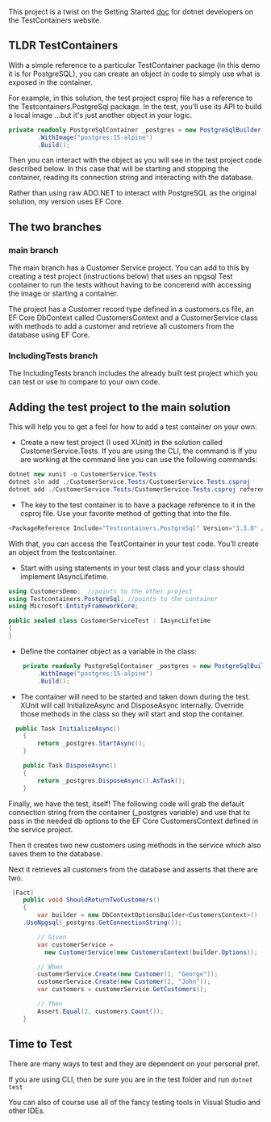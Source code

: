 This project is a twist on the Getting Started [doc](https://testcontainers.com/guides/getting-started-with-testcontainers-for-dotnet) for dotnet developers on the TestContainers website.

## TLDR TestContainers ##
With a simple reference to a particular TestContainer package (in this demo it is for PostgreSQL), you can create an object in code to simply use what is exposed in the container.

For example, in this solution, the test project csproj file has a reference to the Testcontainers.PostgreSql package. In the test, you'll use its API to build a local image  ...but it's just another object in your logic.

```c#
private readonly PostgreSqlContainer _postgres = new PostgreSqlBuilder()
        .WithImage("postgres:15-alpine")
        .Build();
```

Then you can interact with the object as you will see in the test project code described below. In this case that will be starting and stopping the container, reading its connection string and interacting with the database.

Rather than using raw ADO.NET to interact with PostgreSQL as the original solution, my version uses EF Core.

## The two branches ##

### main branch ###
The main branch has a Customer Service project. You can add to this by creating a test project (instructions below) that uses an npgsql Test container to run the tests without having to be concerend with accessing the image or starting a container.

The project has a Customer record type defined in a customers.cs file, an EF Core DbContext called CustomersContext and a CustomerService class with methods to add a customer and retrieve all customers from the database using EF Core.

### IncludingTests branch ###
The IncludingTests branch includes the already built test project which you can test or use to compare to your own code.

## Adding the test project to the main solution ##
This will help you to get a feel for how to add a test container on your own:

* Create a new test project (I used XUnit) in the solution called CustomerService.Tests. If you are using the CLI, the command is
If you are working at the command line you can use the following commands:

```c#
dotnet new xunit -o CustomerService.Tests
dotnet sln add ./CustomerService.Tests/CustomerService.Tests.csproj  
dotnet add ./CustomerService.Tests/CustomerService.Tests.csproj reference ./CustomerService/CustomerService.csproj
```

* The key to the test container is to have a package reference to it in the csproj file. Use your favorite method of getting that into the file.

```c#
<PackageReference Include="Testcontainers.PostgreSql" Version="3.3.0" />
```
With that, you can access the TestContainer  in your test code. You'll create an object from the testcontainer.

* Start with using statements in your test class and your class should implement IAsyncLifetime.

```c#
using CustomersDemo;  //points to the other project
using Testcontainers.PostgreSql; //points to the container
using Microsoft.EntityFrameworkCore;

public sealed class CustomerServiceTest : IAsyncLifetime
{
}

```

* Define the container object as a variable in the class:

```c#
    private readonly PostgreSqlContainer _postgres = new PostgreSqlBuilder()
        .WithImage("postgres:15-alpine")
        .Build();

```

* The container will need to be started and taken down during the test. XUnit will call InitializeAsync and DisposeAsync internally. Override those methods in the class so they will start and stop the container.

```c#
  public Task InitializeAsync()
    {
        return _postgres.StartAsync();
    }

    public Task DisposeAsync()
    {
        return _postgres.DisposeAsync().AsTask();
    }
```

Finally, we have the test, itself! The following code will grab the default connection string from the container (_postgres variable) and use that to pass in the needed db options to the EF Core CustomersContext defined in the service project.

Then it creates two new customers using methods in the service which also saves them to the database.

Next it retrieves all customers from the database and asserts that there are two.

```c#
 [Fact]
    public void ShouldReturnTwoCustomers()
    {
        var builder = new DbContextOptionsBuilder<CustomersContext>()
    .UseNpgsql(_postgres.GetConnectionString());

        // Given
        var customerService = 
          new CustomerService(new CustomersContext(builder.Options));

        // When
        customerService.Create(new Customer(1, "George"));
        customerService.Create(new Customer(2, "John"));
        var customers = customerService.GetCustomers();

        // Then
        Assert.Equal(2, customers.Count());
    }
```
## Time to Test ##

There are many ways to test and they are dependent on your personal pref.  

If you are using CLI, then be sure you are in the test folder and run `dotnet test` 

You can also of course use all of the fancy testing tools in Visual Studio and other IDEs.
